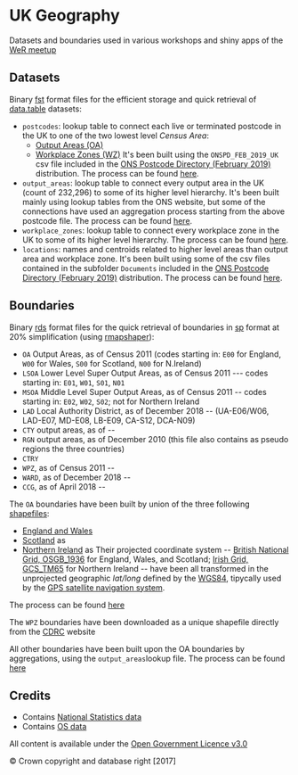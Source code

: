 # UK Geography

Datasets and boundaries used in various workshops and shiny apps of the [WeR meetup](https://www.meetup.com/WeR-stats/)

## Datasets
Binary [fst](https://www.fstpackage.org/) format files for the efficient storage and quick retrieval of [data.table](https://github.com/Rdatatable/data.table) datasets:

  - `postcodes`: lookup table to connect each live or terminated postcode in the UK to one of the two lowest level *Census Area*:
    - [Output Areas (OA)](https://www.ons.gov.uk/methodology/geography/ukgeographies/censusgeography#output-area-oa)
    - [Workplace Zones (WZ)](https://www.ons.gov.uk/methodology/geography/ukgeographies/censusgeography#workplace-zone-wz)
    It's been built using the `ONSPD_FEB_2019_UK` csv file included in the [ONS Postcode Directory (February 2019)](https://geoportal.statistics.gov.uk/items/ons-postcode-directory-february-2019) distribution. The process can be found [here]().
  - `output_areas`: lookup table to connect every output area in the UK (count of 232,296) to some of its higher level hierarchy. It's been built mainly using lookup tables from the ONS website, but some of the connections have used an aggregation process starting from the above postcode file. The process can be found [here]().
  - `workplace_zones`: lookup table to connect every workplace zone in the UK to some of its higher level hierarchy.  The process can be found [here]().
  - `locations`: names and centroids related to higher level areas than output area and workplace zone. It's been built using some of the csv files contained in the subfolder `Documents` included in the [ONS Postcode Directory (February 2019)](https://geoportal.statistics.gov.uk/items/ons-postcode-directory-february-2019) distribution. The process can be found [here]().
  
## Boundaries
Binary [rds](https://www.rdocumentation.org/packages/base/versions/3.5.3/topics/readRDS) format files for the quick retrieval of boundaries in [sp](https://github.com/edzer/sp/) format at 20% simplification (using [rmapshaper](https://github.com/ateucher/rmapshaper)):
  - `OA` Output Areas, as of Census 2011 (codes starting in: `E00` for England, `W00` for Wales, `S00` for Scotland, `N00` for N.Ireland)
  - `LSOA` Lower Level Super Output Areas, as of Census 2011 --- codes starting in: `E01`, `W01`, `S01`, `N01`
  - `MSOA` Middle Level Super Output Areas, as of Census 2011 -- codes starting in: `E02`, `W02`, `S02`; not for Northern Ireland
  - `LAD` Local Authority District, as of December 2018 --  (UA-E06/W06, LAD-E07, MD-E08, LB-E09, CA-S12, DCA-N09)
  - `CTY` output areas, as of --
  - `RGN` output areas, as of December 2010 (this file also contains as pseudo regions the three countries)
  - `CTRY`
  - `WPZ`, as of Census 2011 -- 
  - `WARD`, as of December 2018 -- 
  - `CCG`, as of April 2018 -- 

The `OA` boundaries have been built by union of the three following [shapefiles](https://en.wikipedia.org/wiki/Shapefile):
  - [England and Wales](http://geoportal.statistics.gov.uk/datasets?q=COA%20Boundaries&sort_by=name)
  - [Scotland](http://www.nrscotland.gov.uk/statistics-and-data/geography/our-products/census-datasets/2011-census/2011-boundaries) as 
  - [Northern Ireland](https://www.nisra.gov.uk/publications/small-area-boundaries-gis-format) as 
Their projected coordinate system -- [British National Grid, OSGB_1936](http://spatialreference.org/ref/epsg/osgb-1936-british-national-grid/) for England, Wales, and Scotland; [Irish Grid, GCS_TM65](http://spatialreference.org/ref/epsg/29902/) for Northern Ireland -- have been all transformed in the unprojected geographic *lat/long* defined by the [WGS84](http://spatialreference.org/ref/epsg/4326/), tipycally used by the [GPS satellite navigation system]().

The process can be found [here](https://github.com/lvalnegri/projects-geography_uk/blob/master/51-create_uk_boundaries.R)
 
The `WPZ` boundaries have been downloaded as a unique shapefile directly from the [CDRC](*https://data.cdrc.ac.uk/dataset/cowz-uk) website

All other boundaries have been built upon the OA boundaries by aggregations, using the `output_areas`lookup file. The process can be found [here]()


## Credits

  - Contains [National Statistics data](https://www.ons.gov.uk/peoplepopulationandcommunity/elections/electoralregistration)
  - Contains [OS data](http://geoportal.statistics.gov.uk/)

All content is available under the [Open Government Licence v3.0](http://www.nationalarchives.gov.uk/doc/open-government-licence/version/3/)

&copy; Crown copyright and database right [2017]

